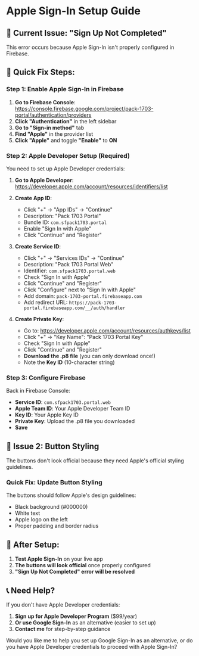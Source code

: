 # Apple Sign-In Setup Guide

## 🚨 Current Issue: "Sign Up Not Completed"
This error occurs because Apple Sign-In isn't properly configured in Firebase.

## 🔧 Quick Fix Steps:

### Step 1: Enable Apple Sign-In in Firebase
1. **Go to Firebase Console**: https://console.firebase.google.com/project/pack-1703-portal/authentication/providers
2. **Click "Authentication"** in the left sidebar
3. **Go to "Sign-in method"** tab
4. **Find "Apple"** in the provider list
5. **Click "Apple"** and toggle **"Enable"** to **ON**

### Step 2: Apple Developer Setup (Required)
You need to set up Apple Developer credentials:

1. **Go to Apple Developer**: https://developer.apple.com/account/resources/identifiers/list
2. **Create App ID**:
   - Click "+" → "App IDs" → "Continue"
   - Description: "Pack 1703 Portal"
   - Bundle ID: `com.sfpack1703.portal`
   - Enable "Sign In with Apple"
   - Click "Continue" and "Register"

3. **Create Service ID**:
   - Click "+" → "Services IDs" → "Continue"
   - Description: "Pack 1703 Portal Web"
   - Identifier: `com.sfpack1703.portal.web`
   - Check "Sign In with Apple"
   - Click "Continue" and "Register"
   - Click "Configure" next to "Sign In with Apple"
   - Add domain: `pack-1703-portal.firebaseapp.com`
   - Add redirect URL: `https://pack-1703-portal.firebaseapp.com/__/auth/handler`

4. **Create Private Key**:
   - Go to: https://developer.apple.com/account/resources/authkeys/list
   - Click "+" → "Key Name": "Pack 1703 Portal Key"
   - Check "Sign In with Apple"
   - Click "Continue" and "Register"
   - **Download the .p8 file** (you can only download once!)
   - Note the **Key ID** (10-character string)

### Step 3: Configure Firebase
Back in Firebase Console:
- **Service ID**: `com.sfpack1703.portal.web`
- **Apple Team ID**: Your Apple Developer Team ID
- **Key ID**: Your Apple Key ID
- **Private Key**: Upload the .p8 file you downloaded
- **Save**

## 🎨 Issue 2: Button Styling
The buttons don't look official because they need Apple's official styling guidelines.

### Quick Fix: Update Button Styling
The buttons should follow Apple's design guidelines:
- Black background (#000000)
- White text
- Apple logo on the left
- Proper padding and border radius

## 🚀 After Setup:
1. **Test Apple Sign-In** on your live app
2. **The buttons will look official** once properly configured
3. **"Sign Up Not Completed" error will be resolved**

## 📞 Need Help?
If you don't have Apple Developer credentials:
1. **Sign up for Apple Developer Program** ($99/year)
2. **Or use Google Sign-In** as an alternative (easier to set up)
3. **Contact me** for step-by-step guidance

Would you like me to help you set up Google Sign-In as an alternative, or do you have Apple Developer credentials to proceed with Apple Sign-In?
